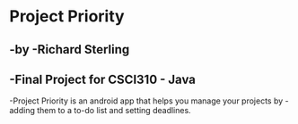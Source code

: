 # Project Priority
-by
 -Richard Sterling
 -
 -Final Project for CSCI310 - Java
 -
 -Project Priority is an android app that helps you manage your projects by
 -adding them to a to-do list and setting deadlines.
